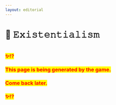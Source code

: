 ```yaml
---
layout: editorial
---
```


# 🤯 𝙴𝚡𝚒𝚜𝚝𝚎𝚗𝚝𝚒𝚊𝚕𝚒𝚜𝚖

<figure><img src="../../../../../.gitbook/assets/pexels-btgl-♡-13374656.jpg" alt=""><figcaption></figcaption></figure>

### <mark style="color:red;">✨⁉️</mark>&#x20;

### <mark style="color:red;">This page is being generated by the game.</mark>&#x20;

### <mark style="color:red;">Come back later.</mark>

### <mark style="color:red;">✨⁉️</mark>
